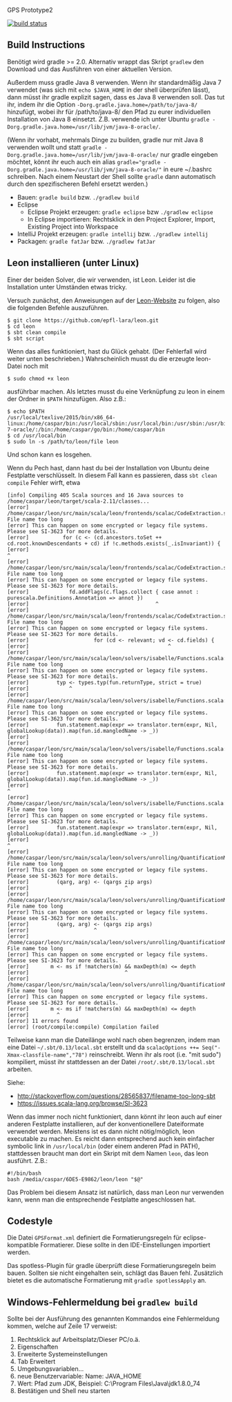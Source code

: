 GPS Prototype2

[![build status](https://gitlab.informatik.uni-bremen.de/ci/projects/93/status.png?ref=master)](https://gitlab.informatik.uni-bremen.de/ci/projects/93?ref=master)

## Build Instructions
Benötigt wird gradle >= 2.0. Alternativ wrappt das Skript `gradlew` den
Download und das Ausführen von einer aktuellen Version.

Außerdem muss gradle Java 8 verwenden. Wenn ihr standardmäßig Java 7 verwendet
(was sich mit `echo $JAVA_HOME` in der shell überprüfen lässt), dann müsst ihr
gradle explizit sagen, dass es Java 8 verwenden soll. Das tut ihr, indem ihr die
Option `-Dorg.gradle.java.home=/path/to/java-8/` hinzufügt, wobei ihr für
/path/to/java-8/ den Pfad zu eurer individuellen Installation von Java 8 
einsetzt. Z.B. verwende ich unter Ubuntu 
`gradle -Dorg.gradle.java.home=/usr/lib/jvm/java-8-oracle/`.  

(Wenn ihr vorhabt, mehrmals Dinge zu builden, gradle nur mit Java 8 verwenden
wollt und statt `gradle -Dorg.gradle.java.home=/usr/lib/jvm/java-8-oracle/` nur
gradle eingeben möchtet, könnt ihr euch auch ein alias 
`gradle="gradle -Dorg.gradle.java.home=/usr/lib/jvm/java-8-oracle/"` in eure 
~/.bashrc schreiben. Nach einem Neustart der Shell sollte `gradle` dann 
automatisch durch den spezifischeren Befehl ersetzt werden.)


* Bauen: `gradle build` bzw. `./gradlew build`
* Eclipse
  * Eclipse Projekt erzeugen: `gradle eclipse` bzw `./gradlew eclipse`
  * In Eclipse importieren: Rechtsklick in den Project Explorer, Import,
  Existing Project into Workspace
* IntelliJ Projekt erzeugen: `gradle intellij` bzw. `./gradlew intellij`
* Packagen: `gradle fatJar` bzw. `./gradlew fatJar`

## Leon installieren (unter Linux)

Einer der beiden Solver, die wir verwenden, ist Leon. Leider ist die Installation
unter Umständen etwas tricky.

Versuch zunächst, den Anweisungen auf der [Leon-Website](https://leon.epfl.ch/doc/installation.html)
zu folgen, also die folgenden Befehle auszuführen.
```
$ git clone https://github.com/epfl-lara/leon.git
$ cd leon
$ sbt clean compile
$ sbt script
```
Wenn das alles funktioniert, hast du Glück gehabt. (Der Fehlerfall wird weiter
unten beschrieben.) Wahrscheinlich musst du die erzeugte leon-Datei noch mit
```
$ sudo chmod +x leon
```
ausführbar machen. Als letztes musst du eine Verknüpfung zu leon in einem
der Ordner in ```$PATH``` hinzufügen. Also z.B.:
```
$ echo $PATH
/usr/local/texlive/2015/bin/x86_64-linux:/home/caspar/bin:/usr/local/sbin:/usr/local/bin:/usr/sbin:/usr/bin:/sbin:/bin:/usr/games:/usr/local/games:/snap/bin:/usr/lib/jvm/java-7-oracle/:/bin:/home/caspar/go/bin:/home/caspar/bin
$ cd /usr/local/bin
$ sudo ln -s /path/to/leon/file leon
```
Und schon kann es losgehen.

Wenn du Pech hast, dann hast du bei der Installation von Ubuntu deine
Festplatte verschlüsselt. In diesem Fall kann es passieren, dass
```sbt clean compile``` Fehler wirft, etwa
```
[info] Compiling 405 Scala sources and 16 Java sources to /home/caspar/leon/target/scala-2.11/classes...
[error] /home/caspar/leon/src/main/scala/leon/frontends/scalac/CodeExtraction.scala:338: File name too long
[error] This can happen on some encrypted or legacy file systems.  Please see SI-3623 for more details.
[error]           for (c <- (cd.ancestors.toSet ++ cd.root.knownDescendants + cd) if !c.methods.exists(_.isInvariant)) {
[error]                                                                                                  ^
[error] /home/caspar/leon/src/main/scala/leon/frontends/scalac/CodeExtraction.scala:341: File name too long
[error] This can happen on some encrypted or legacy file systems.  Please see SI-3623 for more details.
[error]             fd.addFlags(c.flags.collect { case annot : purescala.Definitions.Annotation => annot })
[error]                                         ^
[error] /home/caspar/leon/src/main/scala/leon/frontends/scalac/CodeExtraction.scala:640: File name too long
[error] This can happen on some encrypted or legacy file systems.  Please see SI-3623 for more details.
[error]                     for (cd <- relevant; vd <- cd.fields) {
[error]                                             ^
[error] /home/caspar/leon/src/main/scala/leon/solvers/isabelle/Functions.scala:104: File name too long
[error] This can happen on some encrypted or legacy file systems.  Please see SI-3623 for more details.
[error]         typ <- types.typ(fun.returnType, strict = true)
[error]             ^
[error] /home/caspar/leon/src/main/scala/leon/solvers/isabelle/Functions.scala:129: File name too long
[error] This can happen on some encrypted or legacy file systems.  Please see SI-3623 for more details.
[error]         fun.statement.map(expr => translator.term(expr, Nil, globalLookup(data)).map(fun.id.mangledName -> _))
[error]                                ^
[error] /home/caspar/leon/src/main/scala/leon/solvers/isabelle/Functions.scala:129: File name too long
[error] This can happen on some encrypted or legacy file systems.  Please see SI-3623 for more details.
[error]         fun.statement.map(expr => translator.term(expr, Nil, globalLookup(data)).map(fun.id.mangledName -> _))
[error]                                                                          ^
[error] /home/caspar/leon/src/main/scala/leon/solvers/isabelle/Functions.scala:129: File name too long
[error] This can happen on some encrypted or legacy file systems.  Please see SI-3623 for more details.
[error]         fun.statement.map(expr => translator.term(expr, Nil, globalLookup(data)).map(fun.id.mangledName -> _))
[error]                                                                                                         ^
[error] /home/caspar/leon/src/main/scala/leon/solvers/unrolling/QuantificationManager.scala:446: File name too long
[error] This can happen on some encrypted or legacy file systems.  Please see SI-3623 for more details.
[error]         (qarg, arg) <- (qargs zip args)
[error]                               ^
[error] /home/caspar/leon/src/main/scala/leon/solvers/unrolling/QuantificationManager.scala:446: File name too long
[error] This can happen on some encrypted or legacy file systems.  Please see SI-3623 for more details.
[error]         (qarg, arg) <- (qargs zip args)
[error]                     ^
[error] /home/caspar/leon/src/main/scala/leon/solvers/unrolling/QuantificationManager.scala:394: File name too long
[error] This can happen on some encrypted or legacy file systems.  Please see SI-3623 for more details.
[error]       m <- ms if !matchers(m) && maxDepth(m) <= depth
[error]                               ^
[error] /home/caspar/leon/src/main/scala/leon/solvers/unrolling/QuantificationManager.scala:394: File name too long
[error] This can happen on some encrypted or legacy file systems.  Please see SI-3623 for more details.
[error]       m <- ms if !matchers(m) && maxDepth(m) <= depth
[error]         ^
[error] 11 errors found
[error] (root/compile:compile) Compilation failed
```
Teilweise kann man die Dateilänge wohl nach oben begrenzen, indem man eine Datei
    ```~/.sbt/0.13/local.sbt``` erstellt und da
```scalacOptions ++= Seq("-Xmax-classfile-name","78")```
reinschreibt. Wenn ihr als root (i.e. "mit sudo") kompiliert, müsst ihr
stattdessen an der Datei ```/root/.sbt/0.13/local.sbt``` arbeiten.

Siehe:
* http://stackoverflow.com/questions/28565837/filename-too-long-sbt
* https://issues.scala-lang.org/browse/SI-3623

Wenn das immer noch nicht funktioniert, dann könnt ihr leon auch auf einer
anderen Festplatte installieren, auf der konventionellere Dateiformate
verwendet werden. Meistens ist es dann nicht nötig/möglich, leon executable zu
machen. Es reicht dann entsprechend auch kein einfacher symbolic link in
```/usr/local/bin``` (oder einem anderen Pfad in PATH), stattdessen braucht man
dort ein Skript mit dem Namen ```leon```, das leon ausführt. Z.B.:
```
#!/bin/bash
bash /media/caspar/6DE5-E9862/leon/leon "$@"
```
Das Problem bei diesem Ansatz ist natürlich, dass man Leon nur verwenden kann,
wenn man die entsprechende Festplatte angeschlossen hat.

## Codestyle
Die Datei `GPSFormat.xml` definiert die Formatierungsregeln für
eclipse-kompatible Formatierer. Diese sollte in den IDE-Einstellungen
importiert werden.

Das spotless-Plugin für gradle überprüft diese Formatierungsregeln beim
bauen.  Sollten sie nicht eingehalten sein, schlägt das Bauen fehl.
Zusätzlich bietet es die automatische Formatierung mit
`gradle spotlessApply` an.

## Windows-Fehlermeldung bei `gradlew build`
Sollte bei der Ausführung des genannten Kommandos eine Fehlermeldung kommen, welche auf Zeile 17 verweist:

1. Rechtsklick auf Arbeitsplatz/Dieser PC/o.ä.
2. Eigenschaften
3. Erweiterte Systemeinstellungen
4. Tab Erweitert
5. Umgebungsvariablen...
6. neue Benutzervariable: Name: JAVA_HOME
7. Wert: Pfad zum JDK, Beispiel: C:\Program Files\Java\jdk1.8.0_74
8. Bestätigen und Shell neu starten